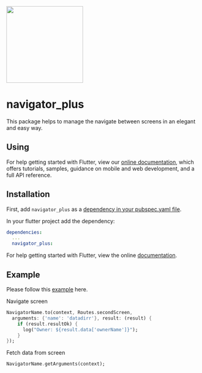 [<img src="https://datadirr.com/datadirr.png" width="200" />](https://datadirr.com)


# navigator_plus

This package helps to manage the navigate between screens in an elegant and easy way.

## Using

For help getting started with Flutter, view our
[online documentation](https://pub.dev/documentation/navigator_plus/latest), which offers tutorials,
samples, guidance on mobile and web development, and a full API reference.

## Installation

First, add `navigator_plus` as a [dependency in your pubspec.yaml file](https://flutter.dev/docs/development/platform-integration/platform-channels).

In your flutter project add the dependency:

```yml
dependencies:
  ...
  navigator_plus:
```

For help getting started with Flutter, view the online
[documentation](https://flutter.io/).

## Example

Please follow this [example](https://github.com/datadirr/navigator_plus/tree/master/example) here.

Navigate screen
```dart
NavigatorName.to(context, Routes.secondScreen,
  arguments: {'name': 'datadirr'}, result: (result) {
    if (result.resultOk) {
      log("Owner: ${result.data['ownerName']}");
    }
});
```

Fetch data from screen
```dart
NavigatorName.getArguments(context);
```

